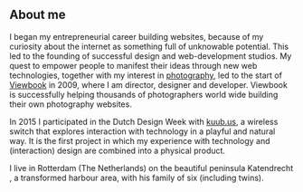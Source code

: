 ## About me

I began my entrepreneurial career building websites, because of my curiosity about the internet as something full of unknowable potential. This led to the founding of successful design and web-development studios. My quest to empower people to manifest their ideas through new web technologies, together with my interest in [photography](http://rienswagerman.viewbook.com), led to the start of [Viewbook](viewbook.com) in 2009, where I am director, designer and developer. Viewbook is successfully helping thousands of photographers world wide building their own photography websites.

In 2015 I participated in the Dutch Design Week with [kuub.us](http://kuub.us), a wireless switch that explores interaction with technology in a playful and natural way. It is the first project in which my experience with technology and (interaction) design are combined into a physical product.

I live in Rotterdam (The Netherlands) on the beautiful peninsula Katendrecht , a transformed harbour area, with his family of six (including twins).
